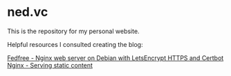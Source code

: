 # ned.vc

This is the repository for my personal website.

Helpful resources I consulted creating the blog:

[Fedfree - Nginx web server on Debian with LetsEncrypt HTTPS and Certbot](https://fedfree.org/docs/http/debian-nginx.html)
[Nginx - Serving static content](https://docs.nginx.com/nginx/admin-guide/web-server/serving-static-content/)
